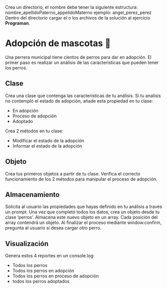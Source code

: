 Crea un directorio, el nombre debe tener la siguiente estructura:
nombre_apellidoPaterno_appelidoMaterno
ejemplo: angel_perez_perez
Dentro del directorio cargar el o los archivos de la solución al ejercicio **Programan**.

# Adopción de mascotas :floppy_disk:

Una perrera municipal tiene cientos de perros para dar en adopción.
El primer paso es realizar un análisis de las características que pueden tener los perros.

## Clase
Crea una clase que contenga las características de tu análisis.
Si tu analisis no contempló el estado de adopción, añade esta propiedad en tu clase:
- En adopción
- Proceso de adopción
- Adoptado

Crea 2 métodos en tu clase:
- Modificar el estado de la adopción
- Informar el estado de la adopción

## Objeto
Crea tus primeros objetos a partir de tu clase.
Verifica el correcto funcionamiento de los 2 métodos para manipular el proceso de adopción.

## Almacenamiento
Solicita al usuario las propiedades que hayas definido en tu análisis a través un prompt.
Una vez que completó todos los datos, crea un objeto desde tu clase ‘perros’.
Almacena este nuevo objeto en un array. Cada posición del array contendrá un objeto.
Al finalizar el proceso mediante window.confirm, pregunta al usuario si desea cargar otro perro.

## Visualización
Genera estos 4 reportes en un console.log:
- Todos los perros
- Todos los perros en adopción
- Todos los perros en proceso de adopción
- todos los perros adoptados
